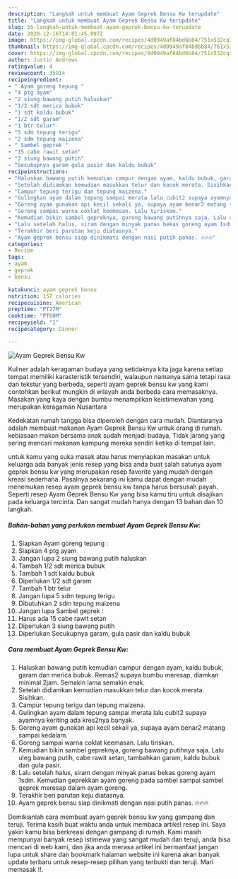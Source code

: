 ```yaml
---
description: "Langkah untuk membuat Ayam Geprek Bensu Kw terupdate"
title: "Langkah untuk membuat Ayam Geprek Bensu Kw terupdate"
slug: 55-langkah-untuk-membuat-ayam-geprek-bensu-kw-terupdate
date: 2020-12-16T14:01:45.097Z
image: https://img-global.cpcdn.com/recipes/4d0949af84bd6b84/751x532cq70/ayam-geprek-bensu-kw-foto-resep-utama.jpg
thumbnail: https://img-global.cpcdn.com/recipes/4d0949af84bd6b84/751x532cq70/ayam-geprek-bensu-kw-foto-resep-utama.jpg
cover: https://img-global.cpcdn.com/recipes/4d0949af84bd6b84/751x532cq70/ayam-geprek-bensu-kw-foto-resep-utama.jpg
author: Justin Andrews
ratingvalue: 4
reviewcount: 35914
recipeingredient:
- " Ayam goreng tepung "
- "4 ptg ayam"
- "2 siung bawang putih haluskan"
- "1/2 sdt merica bubuk"
- "1 sdt kaldu bubuk"
- "1/2 sdt garam"
- "1 btr telur"
- "5 sdm tepung terigu"
- "2 sdm tepung maizena"
- " Sambel geprek "
- "15 cabe rawit setan"
- "3 siung bawang putih"
- "Secukupnya garam gula pasir dan kaldu bubuk"
recipeinstructions:
- "Haluskan bawang putih kemudian campur dengan ayam, kaldu bubuk, garam dan merica bubuk. Remas2 supaya bumbu meresap, diamkan minimal 2jam. Semakin lama semakin enak."
- "Setelah didiamkan kemudian masukkan telur dan kocok merata. Sisihkan."
- "Campur tepung terigu dan tepung maizena."
- "Gulingkan ayam dalam tepung sampai merata lalu cubit2 supaya ayamnya keriting ada kres2nya banyak."
- "Goreng ayam gunakan api kecil sekali ya, supaya ayam benar2 matang sampai kedalam."
- "Goreng sampai warna coklat keemasan. Lalu tiriskan."
- "Kemudian bikin sambel gepreknya, goreng bawang putihnya saja. Lalu uleg bawang putih, cabe rawit setan, tambahkan garam, kaldu bubuk dan gula pasir."
- "Lalu setelah halus, siram dengan minyak panas bekas goreng ayam 1sdm. Kemudian geprekkan ayam goreng pada sambel sampai sambel geprek meresap dalam ayam goreng."
- "Terakhir beri parutan keju diatasnya."
- "Ayam geprek bensu siap dinikmati dengan nasi putih panas. 🔥🔥🔥"
categories:
- Recipe
tags:
- ayam
- geprek
- bensu

katakunci: ayam geprek bensu 
nutrition: 157 calories
recipecuisine: American
preptime: "PT27M"
cooktime: "PT60M"
recipeyield: "1"
recipecategory: Dinner

---
```



![Ayam Geprek Bensu Kw](https://img-global.cpcdn.com/recipes/4d0949af84bd6b84/751x532cq70/ayam-geprek-bensu-kw-foto-resep-utama.jpg)

Kuliner adalah keragaman budaya yang setidaknya kita jaga karena setiap tempat memiliki karasteristik tersendiri, walaupun namanya sama tetapi rasa dan tekstur yang berbeda, seperti ayam geprek bensu kw yang kami contohkan berikut mungkin di wilayah anda berbeda cara memasaknya. Masakan yang kaya dengan bumbu menampilkan keistimewahan yang merupakan keragaman Nusantara



Kedekatan rumah tangga bisa diperoleh dengan cara mudah. Diantaranya adalah membuat makanan Ayam Geprek Bensu Kw untuk orang di rumah. kebiasaan makan bersama anak sudah menjadi budaya, Tidak jarang yang sering mencari makanan kampung mereka sendiri ketika di tempat lain.

untuk kamu yang suka masak atau harus menyiapkan masakan untuk keluarga ada banyak jenis resep yang bisa anda buat salah satunya ayam geprek bensu kw yang merupakan resep favorite yang mudah dengan kreasi sederhana. Pasalnya sekarang ini kamu dapat dengan mudah menemukan resep ayam geprek bensu kw tanpa harus bersusah payah.
Seperti resep Ayam Geprek Bensu Kw yang bisa kamu tiru untuk disajikan pada keluarga tercinta. Dan sangat mudah hanya dengan 13 bahan dan 10 langkah.


<!--inarticleads1-->

##### Bahan-bahan yang perlukan membuat Ayam Geprek Bensu Kw:

1. Siapkan  Ayam goreng tepung :
1. Siapkan 4 ptg ayam
1. Jangan lupa 2 siung bawang putih haluskan
1. Tambah 1/2 sdt merica bubuk
1. Tambah 1 sdt kaldu bubuk
1. Diperlukan 1/2 sdt garam
1. Tambah 1 btr telur
1. Jangan lupa 5 sdm tepung terigu
1. Dibutuhkan 2 sdm tepung maizena
1. Jangan lupa  Sambel geprek :
1. Harus ada 15 cabe rawit setan
1. Diperlukan 3 siung bawang putih
1. Diperlukan Secukupnya garam, gula pasir dan kaldu bubuk




<!--inarticleads2-->

##### Cara membuat  Ayam Geprek Bensu Kw:

1. Haluskan bawang putih kemudian campur dengan ayam, kaldu bubuk, garam dan merica bubuk. Remas2 supaya bumbu meresap, diamkan minimal 2jam. Semakin lama semakin enak.
1. Setelah didiamkan kemudian masukkan telur dan kocok merata. Sisihkan.
1. Campur tepung terigu dan tepung maizena.
1. Gulingkan ayam dalam tepung sampai merata lalu cubit2 supaya ayamnya keriting ada kres2nya banyak.
1. Goreng ayam gunakan api kecil sekali ya, supaya ayam benar2 matang sampai kedalam.
1. Goreng sampai warna coklat keemasan. Lalu tiriskan.
1. Kemudian bikin sambel gepreknya, goreng bawang putihnya saja. Lalu uleg bawang putih, cabe rawit setan, tambahkan garam, kaldu bubuk dan gula pasir.
1. Lalu setelah halus, siram dengan minyak panas bekas goreng ayam 1sdm. Kemudian geprekkan ayam goreng pada sambel sampai sambel geprek meresap dalam ayam goreng.
1. Terakhir beri parutan keju diatasnya.
1. Ayam geprek bensu siap dinikmati dengan nasi putih panas. 🔥🔥🔥




Demikianlah cara membuat ayam geprek bensu kw yang gampang dan teruji. Terima kasih buat waktu anda untuk membaca artikel resep ini. Saya yakin kamu bisa berkreasi dengan gampang di rumah. Kami masih mempunyai banyak resep istimewa yang sangat mudah dan teruji, anda bisa mencari di web kami, dan jika anda merasa artikel ini bermanfaat jangan lupa untuk share dan bookmark halaman website ini karena akan banyak update terbaru untuk resep-resep pilihan yang terbukti dan teruji. Mari memasak !!. 
